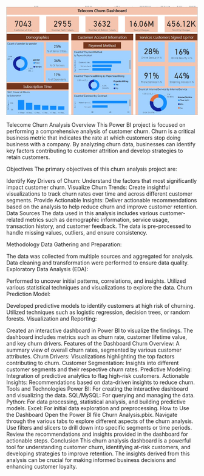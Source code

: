 ![Telecome Churn Project](https://github.com/Manish01994/Power-BI-Telecome-Churn-Analysis-Project/blob/main/Call%20Center2.jpg)

Telecome Churn Analysis 
Overview
This Power BI project is focused on performing a comprehensive analysis of customer churn. Churn is a critical business metric that indicates the rate at which customers stop doing business with a company. By analyzing churn data, businesses can identify key factors contributing to customer attrition and develop strategies to retain customers.

Objectives
The primary objectives of this churn analysis project are:

Identify Key Drivers of Churn: Understand the factors that most significantly impact customer churn.
Visualize Churn Trends: Create insightful visualizations to track churn rates over time and across different customer segments.
Provide Actionable Insights: Deliver actionable recommendations based on the analysis to help reduce churn and improve customer retention.
Data Sources
The data used in this analysis includes various customer-related metrics such as demographic information, service usage, transaction history, and customer feedback. The data is pre-processed to handle missing values, outliers, and ensure consistency.

Methodology
Data Gathering and Preparation:

The data was collected from multiple sources and aggregated for analysis.
Data cleaning and transformation were performed to ensure data quality.
Exploratory Data Analysis (EDA):

Performed to uncover initial patterns, correlations, and insights.
Utilized various statistical techniques and visualizations to explore the data.
Churn Prediction Model:

Developed predictive models to identify customers at high risk of churning.
Utilized techniques such as logistic regression, decision trees, or random forests.
Visualization and Reporting:

Created an interactive dashboard in Power BI to visualize the findings.
The dashboard includes metrics such as churn rate, customer lifetime value, and key churn drivers.
Features of the Dashboard
Churn Overview: A summary view of overall churn rates, segmented by various customer attributes.
Churn Drivers: Visualizations highlighting the top factors contributing to churn.
Customer Segmentation: Insights into different customer segments and their respective churn rates.
Predictive Modeling: Integration of predictive analytics to flag high-risk customers.
Actionable Insights: Recommendations based on data-driven insights to reduce churn.
Tools and Technologies
Power BI: For creating the interactive dashboard and visualizing the data.
SQL/MySQL: For querying and managing the data.
Python: For data processing, statistical analysis, and building predictive models.
Excel: For initial data exploration and preprocessing.
How to Use the Dashboard
Open the Power BI file Churn Analysis.pbix.
Navigate through the various tabs to explore different aspects of the churn analysis.
Use filters and slicers to drill down into specific segments or time periods.
Review the recommendations and insights provided in the dashboard for actionable steps.
Conclusion
This churn analysis dashboard is a powerful tool for understanding customer churn, identifying at-risk customers, and developing strategies to improve retention. The insights derived from this analysis can be crucial for making informed business decisions and enhancing customer loyalty.


